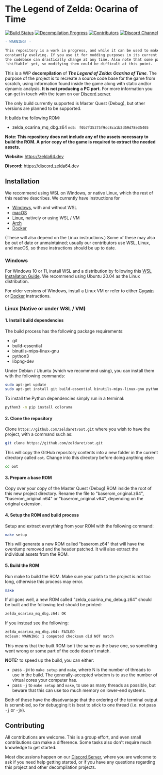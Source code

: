# The Legend of Zelda: Ocarina of Time

[![Build Status][jenkins-badge]][jenkins] [![Decompilation Progress][progress-badge]][progress] [![Contributors][contributors-badge]][contributors] [![Discord Channel][discord-badge]][discord]

[jenkins]: https://jenkins.deco.mp/job/OOT/job/master
[jenkins-badge]: https://img.shields.io/jenkins/build?jobUrl=https%3A%2F%2Fjenkins.deco.mp%2Fjob%2FOOT%2Fjob%2Fmaster

[progress]: https://zelda64.dev/games/oot
[progress-badge]: https://img.shields.io/endpoint?url=https://zelda64.dev/assets/csv/progress-oot-shield.json

[contributors]: https://github.com/zeldaret/oot/graphs/contributors
[contributors-badge]: https://img.shields.io/github/contributors/zeldaret/oot

[discord]: https://discord.zelda64.dev
[discord-badge]: https://img.shields.io/discord/688807550715560050?color=%237289DA&logo=discord&logoColor=%23FFFFFF

```diff
- WARNING! -

This repository is a work in progress, and while it can be used to make certain changes, it's still
constantly evolving. If you use it for modding purposes in its current state, please be aware that
the codebase can drastically change at any time. Also note that some parts of the ROM may not be
'shiftable' yet, so modifying them could be difficult at this point.
```

This is a WIP **decompilation** of ***The Legend of Zelda: Ocarina of Time***. The purpose of the project is to recreate a source code base for the game from scratch, using information found inside the game along with static and/or dynamic analysis. **It is not producing a PC port.** For more information you can get in touch with the team on our [Discord server](https://discord.zelda64.dev).

The only build currently supported is Master Quest (Debug), but other versions are planned to be supported.

It builds the following ROM:

* zelda_ocarina_mq_dbg.z64 `md5: f0b7f35375f9cc8ca1b2d59d78e35405`

**Note: This repository does not include any of the assets necessary to build the ROM. A prior copy of the game is required to extract the needed assets.**

**Website:** <https://zelda64.dev>

**Discord:** <https://discord.zelda64.dev>

## Installation

We recommend using WSL on Windows, or native Linux, which the rest of this readme describes. We currently have instructions for

* [Windows](#Windows), with and without WSL
* [macOS](docs/BUILDING_MACOS.md)
* [Linux](#Linux-Native-or-under-WSL--VM), natively or using WSL / VM
* [Arch](docs/BUILDING_ARCHLINUX.md)
* [Docker](docs/BUILDING_DOCKER.md)

(These will also depend on the Linux instructions.)
Some of these may also be out of date or unmaintained; usually our contributors use WSL, Linux, and macOS, so these instructions should be up to date.

### Windows

For Windows 10 or 11, install WSL and a distribution by following this
[WSL Installation Guide](https://docs.microsoft.com/en-us/windows/wsl/install).
We recommend using Ubuntu 20.04 as the Linux distribution.

For older versions of Windows, install a Linux VM or refer to either [Cygwin](docs/BUILDING_CYGWIN.md) or [Docker](docs/BUILDING_DOCKER.md) instructions.


### Linux (Native or under WSL / VM)

#### 1. Install build dependencies

The build process has the following package requirements:

* git
* build-essential
* binutils-mips-linux-gnu
* python3
* libpng-dev

Under Debian / Ubuntu (which we recommend using), you can install them with the following commands:

```bash
sudo apt-get update
sudo apt-get install git build-essential binutils-mips-linux-gnu python3 libpng-dev
```

To install the Python dependencies simply run in a terminal:

```bash
python3 -m pip install colorama
```

#### 2. Clone the repository

Clone `https://github.com/zeldaret/oot.git` where you wish to have the project, with a command such as:

```bash
git clone https://github.com/zeldaret/oot.git
```

This will copy the GitHub repository contents into a new folder in the current directory called `oot`. Change into this directory before doing anything else:

```bash
cd oot
```

#### 3. Prepare a base ROM

Copy over your copy of the Master Quest (Debug) ROM inside the root of this new project directory.
Rename the file to "baserom_original.z64", "baserom_original.n64" or "baserom_original.v64", depending on the original extension.

#### 4. Setup the ROM and build process

Setup and extract everything from your ROM with the following command:

```bash
make setup
```

This will generate a new ROM called "baserom.z64" that will have the overdump removed and the header patched.
It will also extract the individual assets from the ROM.

#### 5. Build the ROM

Run make to build the ROM.
Make sure your path to the project is not too long, otherwise this process may error.

```bash
make
```

If all goes well, a new ROM called "zelda_ocarina_mq_debug.z64" should be built and the following text should be printed:

```bash
zelda_ocarina_mq_dbg.z64: OK
```

If you instead see the following:

```bash
zelda_ocarina_mq_dbg.z64: FAILED
md5sum: WARNING: 1 computed checksum did NOT match
```

This means that the built ROM isn't the same as the base one, so something went wrong or some part of the code doesn't match.

**NOTE:** to speed up the build, you can either:

* pass `-jN` to `make setup` and `make`, where N is the number of threads to use in the build. The generally-accepted wisdom is to use the number of virtual cores your computer has.
* pass `-j` to `make setup` and `make`, to use as many threads as possible, but beware that this can use too much memory on lower-end systems.

Both of these have the disadvantage that the ordering of the terminal output is scrambled, so for debugging it is best to stick to one thread (i.e. not pass `-j` or `-jN`).


## Contributing

All contributions are welcome. This is a group effort, and even small contributions can make a difference.
Some tasks also don't require much knowledge to get started.

Most discussions happen on our [Discord Server](https://discord.zelda64.dev), where you are welcome to ask if you need help getting started, or if you have any questions regarding this project and other decompilation projects.
